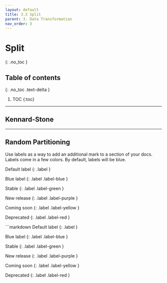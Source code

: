 ```yaml
---
layout: default
title: 3.3 Split
parent: 3. Data Transformation
nav_order: 3
---
```


# Split
{: .no_toc }

## Table of contents
{: .no_toc .text-delta }


1. TOC
{:toc}



---

## Kennard-Stone

---

## Random Partitioning 

 

Use labels as a way to add an additional mark to a section of your docs. Labels come in a few colors. By default, labels will be blue.

<div class="code-example" markdown="1">
Default label
{: .label }

Blue label
{: .label .label-blue }

Stable
{: .label .label-green }

New release
{: .label .label-purple }

Coming soon
{: .label .label-yellow }

Deprecated
{: .label .label-red }
</div>
```markdown
Default label
{: .label }

Blue label
{: .label .label-blue }

Stable
{: .label .label-green }

New release
{: .label .label-purple }

Coming soon
{: .label .label-yellow }

Deprecated
{: .label .label-red }
```

